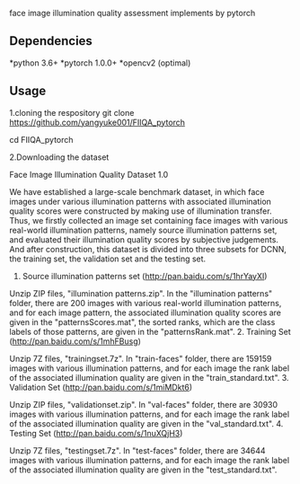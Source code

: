 
face image illumination quality assessment  implements by pytorch 


Dependencies
------------------------------------------------------------------------------------
*python 3.6+
*pytorch 1.0.0+
*opencv2 (optimal)

Usage
------------------------------------------------------------------------------------
1.cloning the respository
git clone https://github.com/yangyuke001/FIIQA_pytorch

cd FIIQA_pytorch

2.Downloading the dataset

Face Image Illumination Quality Dataset 1.0

We have established a large-scale benchmark dataset, in which face images under various illumination patterns with associated illumination quality scores were constructed by making use of illumination transfer. Thus, we firstly collected an image set containing face images with various real-world illumination patterns, namely source illumination patterns set, and evaluated their illumination quality scores by subjective judgements. And after construction, this dataset is divided into three subsets for DCNN, the training set, the validation set and the testing set.
1. Source illumination patterns set (http://pan.baidu.com/s/1hrYayXI)

Unzip ZIP files, "illumination patterns.zip". In the "illumination patterns" folder, there are 200 images with various real-world illumination patterns, and for each image pattern, the associated illumination quality scores are given in the "patternsScores.mat", the sorted ranks, which are the class labels of those patterns, are given in the "patternsRank.mat".
2. Training Set (http://pan.baidu.com/s/1mhFBusg)

Unzip 7Z files, "trainingset.7z". In "train-faces" folder, there are 159159 images with various illumination patterns, and for each image the rank label of the associated illumination quality are given in the "train_standard.txt".
3. Validation Set (http://pan.baidu.com/s/1miMDkt6)

Unzip ZIP files, "validationset.zip". In "val-faces" folder, there are 30930 images with various illumination patterns, and for each image the rank label of the associated illumination quality are given in the "val_standard.txt".
4. Testing Set (http://pan.baidu.com/s/1nuXQjH3)



Unzip 7Z files, "testingset.7z". In "test-faces" folder, there are 34644 images with various illumination patterns, and for each image the rank label of the associated illumination quality are given in the "test_standard.txt".



